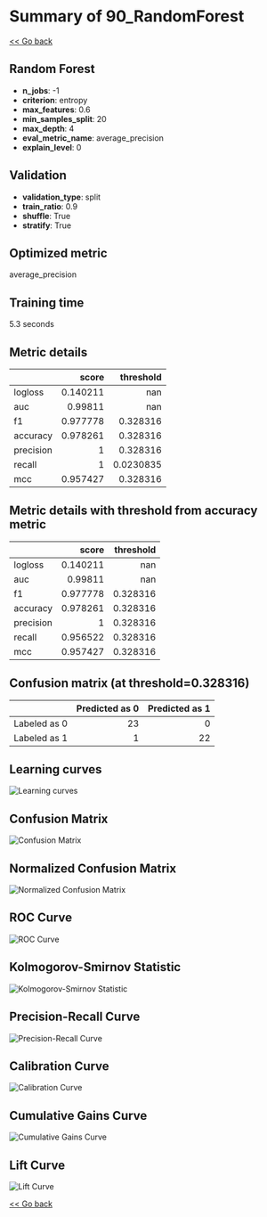 # Summary of 90_RandomForest

[<< Go back](../README.md)


## Random Forest
- **n_jobs**: -1
- **criterion**: entropy
- **max_features**: 0.6
- **min_samples_split**: 20
- **max_depth**: 4
- **eval_metric_name**: average_precision
- **explain_level**: 0

## Validation
 - **validation_type**: split
 - **train_ratio**: 0.9
 - **shuffle**: True
 - **stratify**: True

## Optimized metric
average_precision

## Training time

5.3 seconds

## Metric details
|           |    score |   threshold |
|:----------|---------:|------------:|
| logloss   | 0.140211 | nan         |
| auc       | 0.99811  | nan         |
| f1        | 0.977778 |   0.328316  |
| accuracy  | 0.978261 |   0.328316  |
| precision | 1        |   0.328316  |
| recall    | 1        |   0.0230835 |
| mcc       | 0.957427 |   0.328316  |


## Metric details with threshold from accuracy metric
|           |    score |   threshold |
|:----------|---------:|------------:|
| logloss   | 0.140211 |  nan        |
| auc       | 0.99811  |  nan        |
| f1        | 0.977778 |    0.328316 |
| accuracy  | 0.978261 |    0.328316 |
| precision | 1        |    0.328316 |
| recall    | 0.956522 |    0.328316 |
| mcc       | 0.957427 |    0.328316 |


## Confusion matrix (at threshold=0.328316)
|              |   Predicted as 0 |   Predicted as 1 |
|:-------------|-----------------:|-----------------:|
| Labeled as 0 |               23 |                0 |
| Labeled as 1 |                1 |               22 |

## Learning curves
![Learning curves](learning_curves.png)
## Confusion Matrix

![Confusion Matrix](confusion_matrix.png)


## Normalized Confusion Matrix

![Normalized Confusion Matrix](confusion_matrix_normalized.png)


## ROC Curve

![ROC Curve](roc_curve.png)


## Kolmogorov-Smirnov Statistic

![Kolmogorov-Smirnov Statistic](ks_statistic.png)


## Precision-Recall Curve

![Precision-Recall Curve](precision_recall_curve.png)


## Calibration Curve

![Calibration Curve](calibration_curve_curve.png)


## Cumulative Gains Curve

![Cumulative Gains Curve](cumulative_gains_curve.png)


## Lift Curve

![Lift Curve](lift_curve.png)



[<< Go back](../README.md)
